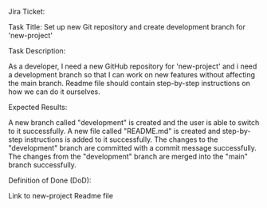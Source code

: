 Jira Ticket:

Task Title: Set up new Git repository and create development branch for 'new-project'

Task Description:

As a developer, I need a new GitHub repository for 'new-project' and i need a development branch so that I can work on new features without affecting the main branch.
Readme file should contain step-by-step instructions on how we can do it ourselves.

Expected Results:

A new branch called "development" is created and the user is able to switch to it successfully.
A new file called "README.md" is created and step-by-step instructions is added to it successfully.
The changes to the "development" branch are committed with a commit message successfully.
The changes from the "development" branch are merged into the "main" branch successfully.


Definition of Done (DoD):

Link to new-project Readme file